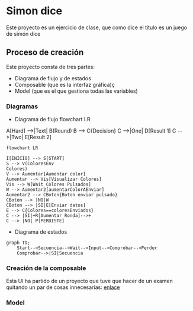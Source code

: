 # Simon dice
Este proyecto es un ejercicio de clase, que como dice el título es un juego de simón dice

## Proceso de creación
Este proyecto consta de tres partes:
- Diagrama de flujo y de estados
- Composable (que es la interfaz gráfica)ç
- Model (que es el que gestiona todas las variables)

### Diagramas
- Diagrama de flujo
flowchart LR

A[Hard] -->|Text| B(Round)
B --> C{Decision}
C -->|One| D[Result 1]
C -->|Two| E[Result 2]

```mermaid
flowchart LR

I[INICIO] --> S[START]
S --> V(ColoresEnv 
Colores)
V --> Aumentar[Aumentar color]
Aumentar --> Vis[Visualizar Colores]
Vis --> W[Wait Colores Pulsados]
W --> Aumentar2[aumentarColorAEnviar]
Aumentar2 --> CBoton{Boton enviar pulsado}
CBoton --> |NO|W
CBoton --> |SI|E[Enviar datos]
E --> C{Colores==coloresEnviados}
C --> |SI|+R[Aumentar Ronda]-->+
C --> |NO| P[PERDISTE]
```
- Diagrama de estados

```mermaid
graph TD;
    Start-->Secuencia-->Wait-->Input-->Comprobar-->Perder
    Comprobar-->|SI|Secuencia

```

### Creación de la composable
Esta UI ha partido de un proyecto que tuve que hacer de un examen quitando un par de cosas innecesarias: [enlace](https://github.com/NicolasRodriguezSteuerberg/CosasPc/blob/compose/2/PMDM/Ejemplos/1Ejemplo/app/src/main/java/com/nsteuerberg/primerintento/ui/theme/UI.kt)

### Model